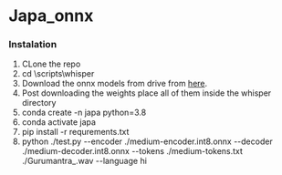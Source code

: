# Japa_onnx
### Instalation
1. CLone the repo
2. cd \scripts\whisper
3. Download the onnx models from drive from [here](https://drive.google.com/drive/folders/1Hk2jWrIAoAxLEjEhP_8oQN3C6a5REeBf?usp=sharing).
4. Post downloading the weights place all of them inside the whisper directory 
5. conda create -n japa python=3.8
6. conda activate japa
7. pip install -r requrements.txt
8. python ./test.py --encoder ./medium-encoder.int8.onnx --decoder ./medium-decoder.int8.onnx --tokens ./medium-tokens.txt ./Gurumantra_.wav --language hi
